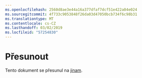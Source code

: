 ```yaml
---
ms.openlocfilehash: 2560d8ae3e44a16a377dfaf7dcf51e422a04e024
ms.sourcegitcommit: 4f733c9053848f26da03d47050bcb734f6c98b31
ms.translationtype: MT
ms.contentlocale: cs-CZ
ms.lasthandoff: 03/02/2019
ms.locfileid: "57254830"
---
```

# <a name="moved"></a>Přesunout

Tento dokument se přesunul na [jinam](https://aka.ms/vsls-docs/extensions).
